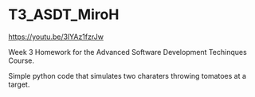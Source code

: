 # T3_ASDT_MiroH

https://youtu.be/3lYAz1fzrJw

Week 3 Homework for the Advanced Software Development Techinques Course.

Simple python code that simulates two charaters throwing tomatoes at a target.
